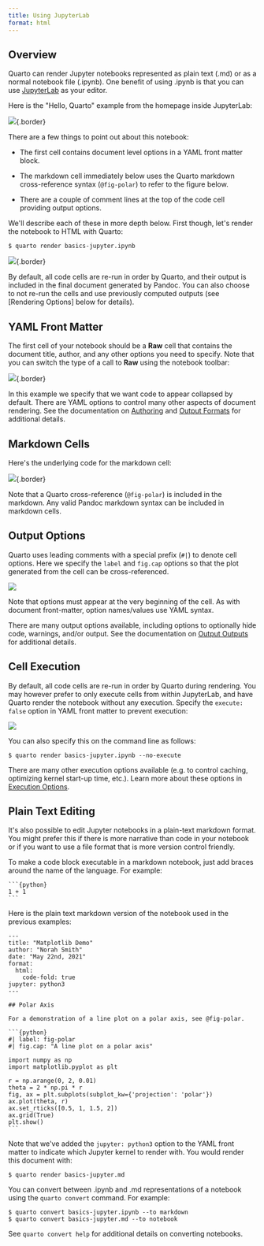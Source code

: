 ```yaml
---
title: Using JupyterLab
format: html
---
```


## Overview

Quarto can render Jupyter notebooks represented as plain text (.md) or as a normal notebook file (.ipynb). One benefit of using .ipynb is that you can use [JupyterLab](https://jupyterlab.readthedocs.io/en/stable/) as your editor.

Here is the "Hello, Quarto" example from the homepage inside JupyterLab:

![](images/jupyter-lab.png){.border}

There are a few things to point out about this notebook:

-   The first cell contains document level options in a YAML front matter block.

-   The markdown cell immediately below uses the Quarto markdown cross-reference syntax (`@fig-polar`) to refer to the figure below.

-   There are a couple of comment lines at the top of the code cell providing output options.

We'll describe each of these in more depth below. First though, let's render the notebook to HTML with Quarto:

``` {.bash}
$ quarto render basics-jupyter.ipynb
```

![](images/hello-quarto.png){.border}

By default, all code cells are re-run in order by Quarto, and their output is included in the final document generated by Pandoc. You can also choose to not re-run the cells and use previously computed outputs (see [Rendering Options] below for details).

## YAML Front Matter

The first cell of your notebook should be a **Raw** cell that contains the document title, author, and any other options you need to specify. Note that you can switch the type of a call to **Raw** using the notebook toolbar:

![](images/jupyter-lab-yaml.png){.border}

In this example we specify that we want code to appear collapsed by default. There are YAML options to control many other aspects of document rendering. See the documentation on [Authoring](../authoring/document-options.md) and [Output Formats](../docs/output-formats/html-basics.Rmd) for additional details.

## Markdown Cells

Here's the underlying code for the markdown cell:

![](images/jupyter-lab-markdown.png){.border}

Note that a Quarto cross-reference (`@fig-polar`) is included in the markdown. Any valid Pandoc markdown syntax can be included in markdown cells.

## Output Options

Quarto uses leading comments with a special prefix (`#|`) to denote cell options. Here we specify the `label` and `fig.cap` options so that the plot generated from the cell can be cross-referenced.

![](images/jupyter-lab-output-options.png)

Note that options must appear at the very beginning of the cell. As with document front-matter, option names/values use YAML syntax.

There are many output options available, including options to optionally hide code, warnings, and/or output. See the documentation on [Output Outputs](../computations/executing-code.md) for additional details.

## Cell Execution

By default, all code cells are re-run in order by Quarto during rendering. You may however prefer to only execute cells from within JupyterLab, and have Quarto render the notebook without any execution. Specify the `execute: false` option in YAML front matter to prevent execution:

![](images/jupyter-lab-no-execute.png)

You can also specify this on the command line as follows:

``` {.bash}
$ quarto render basics-jupyter.ipynb --no-execute
```

There are many other execution options available (e.g. to control caching, optimizing kernel start-up time, etc.). Learn more about these options in [Execution Options](executing-code.md#execution-options).

## Plain Text Editing

It's also possible to edit Jupyter notebooks in a plain-text markdown format. You might prefer this if there is more narrative than code in your notebook or if you want to use a file format that is more version control friendly.

To make a code block executable in a markdown notebook, just add braces around the name of the language. For example:

```` {.python}
```{python}
1 + 1
```
````

Here is the plain text markdown version of the notebook used in the previous examples:

```` {.python}
---
title: "Matplotlib Demo"
author: "Norah Smith"
date: "May 22nd, 2021"
format: 
  html:
    code-fold: true
jupyter: python3
---

## Polar Axis

For a demonstration of a line plot on a polar axis, see @fig-polar.

```{python}
#| label: fig-polar
#| fig.cap: "A line plot on a polar axis"

import numpy as np
import matplotlib.pyplot as plt

r = np.arange(0, 2, 0.01)
theta = 2 * np.pi * r
fig, ax = plt.subplots(subplot_kw={'projection': 'polar'})
ax.plot(theta, r)
ax.set_rticks([0.5, 1, 1.5, 2])
ax.grid(True)
plt.show()
```
````

Note that we've added the `jupyter: python3` option to the YAML front matter to indicate which Jupyter kernel to render with. You would render this document with:

``` {.bash}
$ quarto render basics-jupyter.md
```

You can convert between .ipynb and .md representations of a notebook using the `quarto convert` command. For example:

``` {.bash}
$ quarto convert basics-jupyter.ipynb --to markdown
$ quarto convert basics-jupyter.md --to notebook
```

See `quarto convert help` for additional details on converting notebooks.
